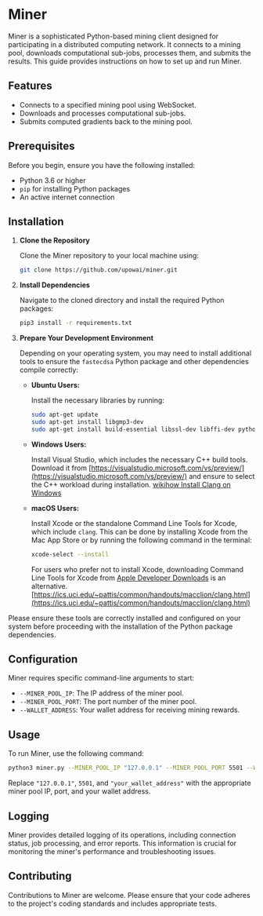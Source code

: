 # Miner

Miner is a sophisticated Python-based mining client designed for participating in a distributed computing network. It connects to a mining pool, downloads computational sub-jobs, processes them, and submits the results. This guide provides instructions on how to set up and run Miner.

## Features

- Connects to a specified mining pool using WebSocket.
- Downloads and processes computational sub-jobs.
- Submits computed gradients back to the mining pool.

## Prerequisites

Before you begin, ensure you have the following installed:

- Python 3.6 or higher
- `pip` for installing Python packages
- An active internet connection

## Installation

1. **Clone the Repository**

   Clone the Miner repository to your local machine using:

   ```bash
   git clone https://github.com/upowai/miner.git
   ```

2. **Install Dependencies**

   Navigate to the cloned directory and install the required Python packages:

   ```bash
   pip3 install -r requirements.txt
   ```

3. **Prepare Your Development Environment**

   Depending on your operating system, you may need to install additional tools to ensure the `fastecdsa` Python package and other dependencies compile correctly:

   - **Ubuntu Users:**

     Install the necessary libraries by running:

     ```bash
     sudo apt-get update
     sudo apt-get install libgmp3-dev
     sudo apt-get install build-essential libssl-dev libffi-dev python3-dev
     ```

   - **Windows Users:**

     Install Visual Studio, which includes the necessary C++ build tools. Download it from [https://visualstudio.microsoft.com/vs/preview/](https://visualstudio.microsoft.com/vs/preview/) and ensure to select the C++ workload during installation.
     [wikihow Install Clang on Windows](https://www.wikihow.com/Install-Clang-on-Windows)

   - **macOS Users:**

     Install Xcode or the standalone Command Line Tools for Xcode, which include `clang`. This can be done by installing Xcode from the Mac App Store or by running the following command in the terminal:

     ```bash
     xcode-select --install
     ```

     For users who prefer not to install Xcode, downloading Command Line Tools for Xcode from [Apple Developer Downloads](https://developer.apple.com/download/more/) is an alternative.
     [https://ics.uci.edu/~pattis/common/handouts/macclion/clang.html](https://ics.uci.edu/~pattis/common/handouts/macclion/clang.html)

Please ensure these tools are correctly installed and configured on your system before proceeding with the installation of the Python package dependencies.

## Configuration

Miner requires specific command-line arguments to start:

- `--MINER_POOL_IP`: The IP address of the miner pool.
- `--MINER_POOL_PORT`: The port number of the miner pool.
- `--WALLET_ADDRESS`: Your wallet address for receiving mining rewards.

## Usage

To run Miner, use the following command:

```bash
python3 miner.py --MINER_POOL_IP "127.0.0.1" --MINER_POOL_PORT 5501 --WALLET_ADDRESS "your_wallet_address"
```

Replace `"127.0.0.1"`, `5501`, and `"your_wallet_address"` with the appropriate miner pool IP, port, and your wallet address.

## Logging

Miner provides detailed logging of its operations, including connection status, job processing, and error reports. This information is crucial for monitoring the miner's performance and troubleshooting issues.

## Contributing

Contributions to Miner are welcome. Please ensure that your code adheres to the project's coding standards and includes appropriate tests.
